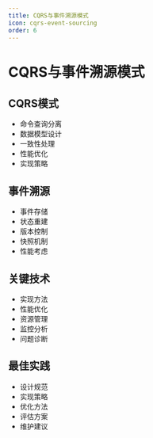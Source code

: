 ```yaml
---
title: CQRS与事件溯源模式
icon: cqrs-event-sourcing
order: 6
---
```


# CQRS与事件溯源模式

## CQRS模式
- 命令查询分离
- 数据模型设计
- 一致性处理
- 性能优化
- 实现策略

## 事件溯源
- 事件存储
- 状态重建
- 版本控制
- 快照机制
- 性能考虑

## 关键技术
- 实现方法
- 性能优化
- 资源管理
- 监控分析
- 问题诊断

## 最佳实践
- 设计规范
- 实现策略
- 优化方法
- 评估方案
- 维护建议
